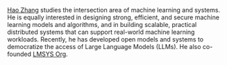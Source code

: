 [Hao Zhang](https://cseweb.ucsd.edu/~haozhang/) studies the intersection area of machine learning and systems. He is equally interested in designing strong, efficient, and secure machine learning models and algorithms, and in building scalable, practical distributed systems that can support real-world machine learning workloads. Recently, he has developed open models and systems to democratize the access of Large Language Models (LLMs). He also co-founded [LMSYS Org](https://lmsys.org/).